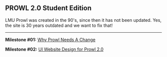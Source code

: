 ## PROWL 2.0 Student Edition

LMU Prowl was created in the 90's, since then it has not been updated. Yes, the site is 30 years outdated and we want to fix that!

---

**Milestone #01:** [Why Prowl Needs A Change](milestone.md)

**Milestone #02:** [UI Website Design for Prowl 2.0](https://tynitay.github.io/Prowlers/milestone2.html)




